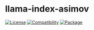 # llama-index-asimov

[![License](https://img.shields.io/badge/license-Public%20Domain-blue.svg)](https://unlicense.org)
[![Compatibility](https://img.shields.io/python/required-version-toml?tomlFilePath=https%3A%2F%2Fraw.githubusercontent.com%2Fasimov-platform%2Fllama-index-asimov%2Frefs%2Fheads%2Fmaster%2Fpyproject.toml)](https://pypi.python.org/pypi/llama-index-asimov)
[![Package](https://img.shields.io/pypi/v/llama-index-asimov.svg)](https://pypi.python.org/pypi/llama-index-asimov)
